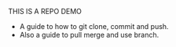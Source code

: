 THIS IS A REPO DEMO

- A guide to how to git clone, commit and push.
- Also a guide to pull merge and use branch.
